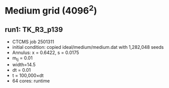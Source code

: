 # Medium grid (4096<sup>2</sup>)

## run1: TK_R3_p139
* CTCMS job 2501311
* initial condition: copied ideal/medium/medium.dat with 1,282,048 seeds
* Annulus: x = 0.6422, s = 0.0175
* m<sub>tj</sub> = 0.01
* width=14.5
* dt = 0.01
* t = 100,000&times;dt
* 64 cores: runtime 
